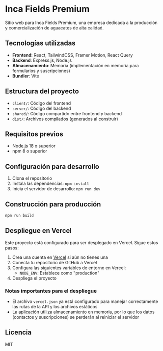 # Inca Fields Premium

Sitio web para Inca Fields Premium, una empresa dedicada a la producción y comercialización de aguacates de alta calidad.

## Tecnologías utilizadas

- **Frontend**: React, TailwindCSS, Framer Motion, React Query
- **Backend**: Express.js, Node.js
- **Almacenamiento**: Memoria (implementación en memoria para formularios y suscripciones)
- **Bundler**: Vite

## Estructura del proyecto

- `client/`: Código del frontend
- `server/`: Código del backend
- `shared/`: Código compartido entre frontend y backend
- `dist/`: Archivos compilados (generados al construir)

## Requisitos previos

- Node.js 18 o superior
- npm 8 o superior

## Configuración para desarrollo

1. Clona el repositorio
2. Instala las dependencias: `npm install`
3. Inicia el servidor de desarrollo: `npm run dev`

## Construcción para producción

```bash
npm run build
```

## Despliegue en Vercel

Este proyecto está configurado para ser desplegado en Vercel. Sigue estos pasos:

1. Crea una cuenta en [Vercel](https://vercel.com) si aún no tienes una
2. Conecta tu repositorio de GitHub a Vercel
3. Configura las siguientes variables de entorno en Vercel:
   - `NODE_ENV`: Establece como "production"
4. Despliega el proyecto

### Notas importantes para el despliegue

- El archivo `vercel.json` ya está configurado para manejar correctamente las rutas de la API y los archivos estáticos
- La aplicación utiliza almacenamiento en memoria, por lo que los datos (contactos y suscripciones) se perderán al reiniciar el servidor

## Licencia

MIT
